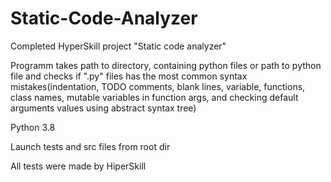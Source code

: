 # Static-Code-Analyzer
Completed HyperSkill project "Static code analyzer"

Programm takes path to directory, containing python files or path to python file and checks if ".py" files has the most common syntax mistakes(indentation, TODO comments, blank lines, variable, functions, class names, mutable variables in function args, and checking default arguments values using abstract syntax tree)

Python 3.8

Launch tests and src files from root dir

All tests were made by HiperSkill
